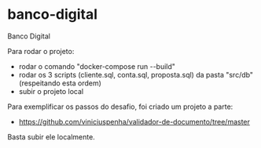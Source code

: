 # banco-digital
Banco Digital

Para rodar o projeto:

- rodar o comando "docker-compose run --build"
- rodar os 3 scripts (cliente.sql, conta.sql, proposta.sql) da pasta "src/db" (respeitando esta ordem)
- subir o projeto local

Para exemplificar os passos do desafio, foi criado um projeto a parte:
- https://github.com/viniciuspenha/validador-de-documento/tree/master

Basta subir ele localmente.
